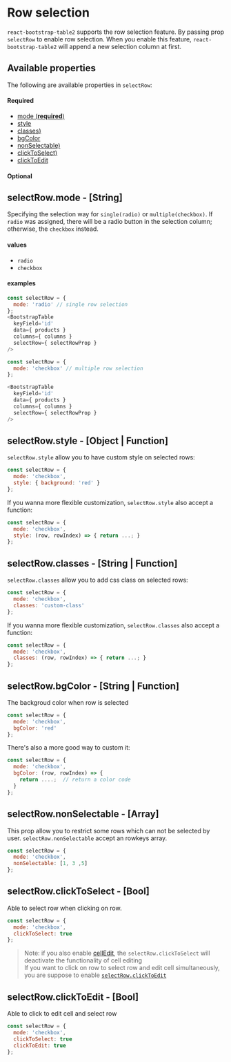 
# Row selection
`react-bootstrap-table2` supports the row selection feature. By passing prop `selectRow` to enable row selection. When you enable this feature, `react-bootstrap-table2` will append a new selection column at first. 


## Available properties

The following are available properties in `selectRow`:

#### Required
* [mode (**required**)](#mode)
* [style](#style)
* [classes)](#classes)
* [bgColor](#bgColor)
* [nonSelectable)](#nonSelectable)
* [clickToSelect)](#clickToSelect)
* [clickToEdit](#clickToEdit)

#### Optional

## <a name="mode">selectRow.mode - [String]</a>

Specifying the selection way for `single(radio)` or `multiple(checkbox)`. If `radio` was assigned, there will be a radio button in the selection column; otherwise, the `checkbox` instead.

#### values
* `radio`
* `checkbox`

#### examples

```js
const selectRow = {
  mode: 'radio' // single row selection
};
<BootstrapTable
  keyField='id'
  data={ products }
  columns={ columns }
  selectRow={ selectRowProp }
/>
```

```js
const selectRow = {
  mode: 'checkbox' // multiple row selection
};

<BootstrapTable
  keyField='id'
  data={ products }
  columns={ columns }
  selectRow={ selectRowProp }
/>
```

## <a name='style'>selectRow.style - [Object | Function]</a>
`selectRow.style` allow you to have custom style on selected rows:

```js
const selectRow = {
  mode: 'checkbox',
  style: { background: 'red' }
};
```

If you wanna more flexible customization, `selectRow.style` also accept a function:

```js
const selectRow = {
  mode: 'checkbox',
  style: (row, rowIndex) => { return ...; }
};
```

## <a name='classes'>selectRow.classes - [String | Function]</a>
`selectRow.classes` allow you to add css class on selected rows:

```js
const selectRow = {
  mode: 'checkbox',
  classes: 'custom-class'
};
```

If you wanna more flexible customization, `selectRow.classes` also accept a function:

```js
const selectRow = {
  mode: 'checkbox',
  classes: (row, rowIndex) => { return ...; }
};
```

## <a name='bgColor'>selectRow.bgColor - [String | Function]</a>
The backgroud color when row is selected

```js
const selectRow = {
  mode: 'checkbox',
  bgColor: 'red'
};
```

There's also a more good way to custom it:

```js
const selectRow = {
  mode: 'checkbox',
  bgColor: (row, rowIndex) => {
    return ....;  // return a color code
  }
};
```

## <a name='nonSelectable'>selectRow.nonSelectable - [Array]</a>
This prop allow you to restrict some rows which can not be selected by user. `selectRow.nonSelectable` accept an rowkeys array.

```js
const selectRow = {
  mode: 'checkbox',
  nonSelectable: [1, 3 ,5]
};
```

## <a name='clickToSelect'>selectRow.clickToSelect - [Bool]</a>
Able to select row when clicking on row.

```js
const selectRow = {
  mode: 'checkbox',
  clickToSelect: true
};
```

> Note: if you also enable [cellEdit](./cell-edit.md), the `selectRow.clickToSelect` will deactivate the functionality of cell editing   
> If you want to click on row to select row and edit cell simultaneously, you are suppose to enable [`selectRow.clickToEdit`](#clickToEdit)

## <a name='clickToEdit'>selectRow.clickToEdit - [Bool]</a>
Able to click to edit cell and select row

```js
const selectRow = {
  mode: 'checkbox',
  clickToSelect: true
  clickToEdit: true
};
```